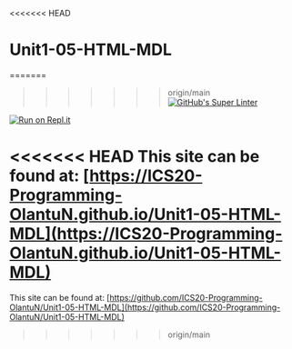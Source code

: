<<<<<<< HEAD
# Unit1-05-HTML-MDL
=======

>>>>>>> origin/main
[![GitHub's Super Linter](https://github.com/ICS20-Programming-OlantuN/Unit1-05-HTML-MDL/workflows/GitHub's%20Super%20Linter/badge.svg)](https://github.com/ICS20-Programming-OlantuN/Unit1-05-HTML-MDL/actions)


[![Run on Repl.it](https://repl.it/badge/github/ICS20-Programming-OlantuN/Unit1-05-HTML-MDL)](https://repl.it/github/ICS20-Programming-OlantuN/Unit1-05-HTML-MDL)


<<<<<<< HEAD
This site can be found at: [https://ICS20-Programming-OlantuN.github.io/Unit1-05-HTML-MDL](https://ICS20-Programming-OlantuN.github.io/Unit1-05-HTML-MDL)
=======
This site can be found at: [https://github.com/ICS20-Programming-OlantuN/Unit1-05-HTML-MDL](https://github.com/ICS20-Programming-OlantuN/Unit1-05-HTML-MDL)
>>>>>>> origin/main
